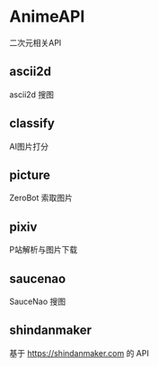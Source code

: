# AnimeAPI
二次元相关API
## ascii2d
ascii2d 搜图
## classify
AI图片打分
## picture
ZeroBot 索取图片
## pixiv
P站解析与图片下载
## saucenao
SauceNao 搜图
## shindanmaker
基于 https://shindanmaker.com 的 API